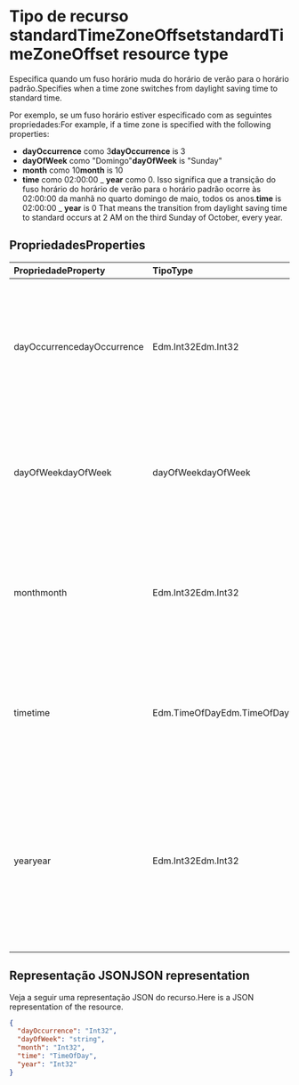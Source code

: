 # <a name="standardtimezoneoffset-resource-type"></a><span data-ttu-id="70d05-101">Tipo de recurso standardTimeZoneOffset</span><span class="sxs-lookup"><span data-stu-id="70d05-101">standardTimeZoneOffset resource type</span></span>

<span data-ttu-id="70d05-102">Especifica quando um fuso horário muda do horário de verão para o horário padrão.</span><span class="sxs-lookup"><span data-stu-id="70d05-102">Specifies when a time zone switches from daylight saving time to standard time.</span></span>

<span data-ttu-id="70d05-103">Por exemplo, se um fuso horário estiver especificado com as seguintes propriedades:</span><span class="sxs-lookup"><span data-stu-id="70d05-103">For example, if a time zone is specified with the following properties:</span></span>

- <span data-ttu-id="70d05-104">**dayOccurrence** como 3</span><span class="sxs-lookup"><span data-stu-id="70d05-104">**dayOccurrence** is 3</span></span>
- <span data-ttu-id="70d05-105">**dayOfWeek** como "Domingo"</span><span class="sxs-lookup"><span data-stu-id="70d05-105">**dayOfWeek** is "Sunday"</span></span>
- <span data-ttu-id="70d05-106">**month** como 10</span><span class="sxs-lookup"><span data-stu-id="70d05-106">**month** is 10</span></span>
- <span data-ttu-id="70d05-107">**time** como 02:00:00 _ **year** como 0. Isso significa que a transição do fuso horário do horário de verão para o horário padrão ocorre às 02:00:00 da manhã no quarto domingo de maio, todos os anos.</span><span class="sxs-lookup"><span data-stu-id="70d05-107">**time** is 02:00:00 _ **year** is 0 That means the transition from daylight saving time to standard occurs at 2 AM on the third Sunday of October, every year.</span></span>

## <a name="properties"></a><span data-ttu-id="70d05-108">Propriedades</span><span class="sxs-lookup"><span data-stu-id="70d05-108">Properties</span></span>
| <span data-ttu-id="70d05-109">Propriedade</span><span class="sxs-lookup"><span data-stu-id="70d05-109">Property</span></span>     | <span data-ttu-id="70d05-110">Tipo</span><span class="sxs-lookup"><span data-stu-id="70d05-110">Type</span></span>   |<span data-ttu-id="70d05-111">Descrição</span><span class="sxs-lookup"><span data-stu-id="70d05-111">Description</span></span>|
|:---------------|:--------|:----------|
| <span data-ttu-id="70d05-112">dayOccurrence</span><span class="sxs-lookup"><span data-stu-id="70d05-112">dayOccurrence</span></span> | <span data-ttu-id="70d05-113">Edm.Int32</span><span class="sxs-lookup"><span data-stu-id="70d05-113">Edm.Int32</span></span> | <span data-ttu-id="70d05-114">Representa a enésima ocorrência do dia da semana em que ocorre a transição do horário de verão para o horário padrão.</span><span class="sxs-lookup"><span data-stu-id="70d05-114">Represents the nth occurrence of the day of week that the transition from daylight saving time to standard time occurs.</span></span> |
| <span data-ttu-id="70d05-115">dayOfWeek</span><span class="sxs-lookup"><span data-stu-id="70d05-115">dayOfWeek</span></span> | <span data-ttu-id="70d05-116">dayOfWeek</span><span class="sxs-lookup"><span data-stu-id="70d05-116">dayOfWeek</span></span> | <span data-ttu-id="70d05-117">Representa o dia da semana em que ocorre a transição do horário de verão para o horário padrão.</span><span class="sxs-lookup"><span data-stu-id="70d05-117">Represents the day of the week when the transition from daylight saving time to standard time.</span></span> |
| <span data-ttu-id="70d05-118">month</span><span class="sxs-lookup"><span data-stu-id="70d05-118">month</span></span> | <span data-ttu-id="70d05-119">Edm.Int32</span><span class="sxs-lookup"><span data-stu-id="70d05-119">Edm.Int32</span></span> | <span data-ttu-id="70d05-120">Representa o mês do ano em que ocorre a transição do horário de verão para o horário padrão.</span><span class="sxs-lookup"><span data-stu-id="70d05-120">Represents the month of the year when the transition from daylight saving time to standard time occurs.</span></span> |
| <span data-ttu-id="70d05-121">time</span><span class="sxs-lookup"><span data-stu-id="70d05-121">time</span></span> | <span data-ttu-id="70d05-122">Edm.TimeOfDay</span><span class="sxs-lookup"><span data-stu-id="70d05-122">Edm.TimeOfDay</span></span> | <span data-ttu-id="70d05-123">Representa a hora do dia em que ocorre a transição do horário de verão para o horário padrão.</span><span class="sxs-lookup"><span data-stu-id="70d05-123">Represents the time of day when the transition from daylight saving time to standard time occurs.</span></span> |
| <span data-ttu-id="70d05-124">year</span><span class="sxs-lookup"><span data-stu-id="70d05-124">year</span></span> | <span data-ttu-id="70d05-125">Edm.Int32</span><span class="sxs-lookup"><span data-stu-id="70d05-125">Edm.Int32</span></span> | <span data-ttu-id="70d05-126">Representa com que frequência, em anos, ocorre a mudança do horário de verão para o horário padrão.</span><span class="sxs-lookup"><span data-stu-id="70d05-126">Represents how frequently in terms of years the change from daylight saving time to standard time occurs.</span></span> <span data-ttu-id="70d05-127">Por exemplo, um valor 0 significa todos os anos.</span><span class="sxs-lookup"><span data-stu-id="70d05-127">For example, a value of 0 means every year.</span></span>|

## <a name="json-representation"></a><span data-ttu-id="70d05-128">Representação JSON</span><span class="sxs-lookup"><span data-stu-id="70d05-128">JSON representation</span></span>

<span data-ttu-id="70d05-129">Veja a seguir uma representação JSON do recurso.</span><span class="sxs-lookup"><span data-stu-id="70d05-129">Here is a JSON representation of the resource.</span></span>

<!-- {
  "blockType": "resource",
  "optionalProperties": [

  ],
  "@odata.type": "microsoft.graph.standardTimeZoneOffset"
}-->

```json
{
  "dayOccurrence": "Int32",
  "dayOfWeek": "string",
  "month": "Int32",
  "time": "TimeOfDay",
  "year": "Int32"
}

```

<!-- uuid: 8fcb5dbc-d5aa-4681-8e31-b001d5168d79
2015-10-25 14:57:30 UTC -->
<!-- {
  "type": "#page.annotation",
  "description": "standardTimeZoneOffset resource",
  "keywords": "",
  "section": "documentation",
  "tocPath": ""
}-->